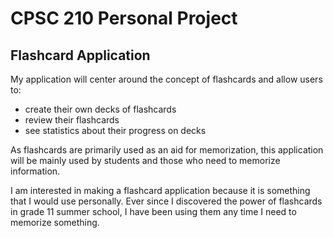 # CPSC 210 Personal Project

## Flashcard  Application

My application will center around the concept
of flashcards and allow users to:

- create their own decks of flashcards
- review their flashcards
- see statistics about their progress on decks

As flashcards are primarily used as an aid for memorization, 
this application will be mainly used by students and those
who need to memorize information.

I am interested in making a flashcard application because it is
something that I would use personally. Ever since I discovered the 
power of flashcards in grade 11 summer school, I have been using them
any time I need to memorize something.

 